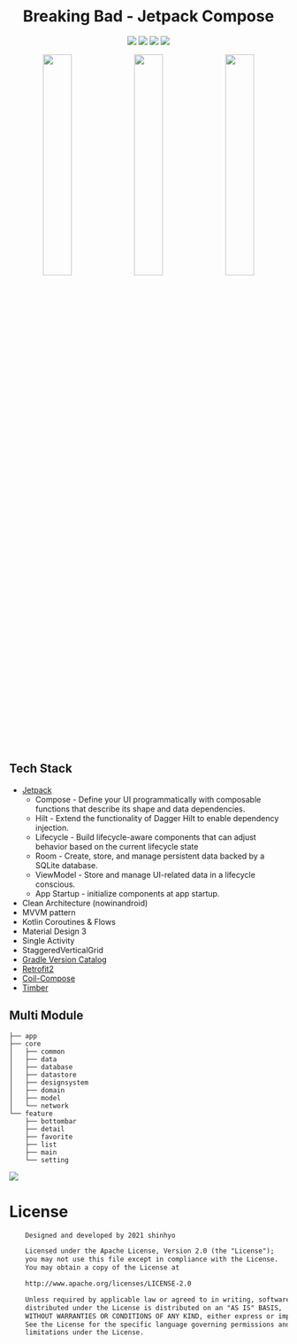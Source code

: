 <h1 align="center">Breaking Bad - Jetpack Compose</h1>

<p align="center">
  <a href='https://developer.android.com'><img src='http://img.shields.io/badge/platform-android-green.svg'/></a>
  <a href="https://kotlinlang.org/docs/whatsnew1920.html"><img src = "https://shields.io/badge/kotlin-1.9.23-blue" /></a>
  <a href="https://developer.android.com/jetpack/compose/bom"><img src = "https://img.shields.io/badge/jetpack%20compose-2024.04.00-brightgreen" /></a>
  <a href="https://opensource.org/licenses/Apache-2.0"><img src="https://img.shields.io/badge/license-Apache%202.0-blue.svg"/></a>
</p>

<p align="center">
  <img src="/gif/0.gif" width="32%"/>
  <img src="/gif/1.gif" width="32%"/>
  <img src="/gif/2.gif" width="32%"/>
</p>

## Tech Stack

- [Jetpack](https://developer.android.com/jetpack)
    - Compose - Define your UI programmatically with composable functions that describe its shape
      and data dependencies.
    - Hilt - Extend the functionality of Dagger Hilt to enable dependency injection.
    - Lifecycle - Build lifecycle-aware components that can adjust behavior based on the current
      lifecycle state
    - Room - Create, store, and manage persistent data backed by a SQLite database.
    - ViewModel - Store and manage UI-related data in a lifecycle conscious.
    - App Startup - initialize components at app startup.
- Clean Architecture (nowinandroid)
- MVVM pattern
- Kotlin Coroutines & Flows
- Material Design 3
- Single Activity
- StaggeredVerticalGrid
- [Gradle Version Catalog](https://docs.gradle.org/7.4/userguide/platforms.html)
- [Retrofit2](https://github.com/square/retrofit)
- [Coil-Compose](https://coil-kt.github.io/coil/compose)
- [Timber](https://github.com/JakeWharton/timber)

## Multi Module

```
├── app
├── core
│   ├── common
│   ├── data
│   ├── database
│   ├── datastore
│   ├── designsystem
│   ├── domain
│   ├── model
│   └── network
└── feature
    ├── bottombar
    ├── detail
    ├── favorite
    ├── list
    ├── main
    └── setting
```

![](project.dot.png)

# License

```xml
    Designed and developed by 2021 shinhyo

    Licensed under the Apache License, Version 2.0 (the "License");
    you may not use this file except in compliance with the License.
    You may obtain a copy of the License at

    http://www.apache.org/licenses/LICENSE-2.0

    Unless required by applicable law or agreed to in writing, software
    distributed under the License is distributed on an "AS IS" BASIS,
    WITHOUT WARRANTIES OR CONDITIONS OF ANY KIND, either express or implied.
    See the License for the specific language governing permissions and
    limitations under the License.
```
